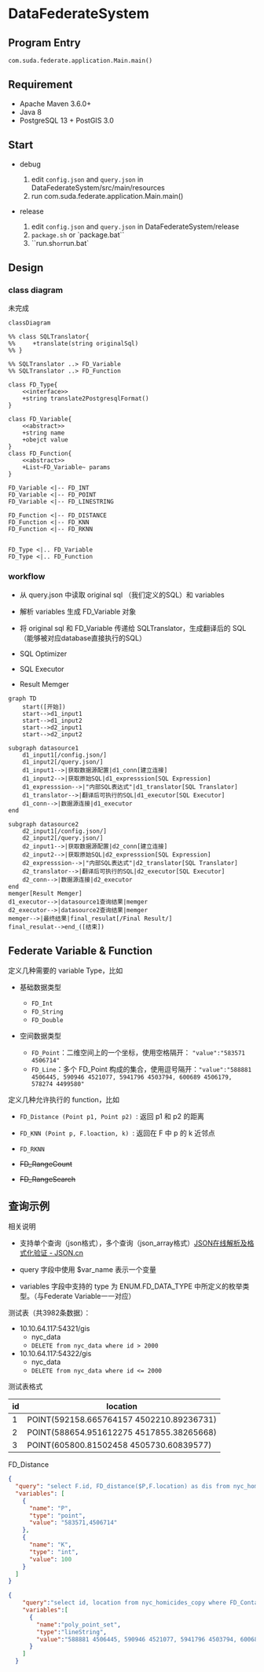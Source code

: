 # DataFederateSystem

## Program Entry

```
com.suda.federate.application.Main.main()
```

## Requirement

* Apache Maven 3.6.0+
* Java 8
* PostgreSQL 13 + PostGIS 3.0

## Start

- debug
  1. edit `config.json` and `query.json` in DataFederateSystem/src/main/resources
  1. run com.suda.federate.application.Main.main()


- release
  1. edit `config.json` and `query.json` in DataFederateSystem/release
  1. `package.sh`  or  `package.bat``
  1. ``run.sh` or `run.bat`


## Design

### class diagram

未完成

```mermaid
classDiagram

%% class SQLTranslator{
%%     +translate(string originalSql)
%% }

%% SQLTranslator ..> FD_Variable
%% SQLTranslator ..> FD_Function

class FD_Type{
    <<interface>>
    +string translate2PostgresqlFormat()
}

class FD_Variable{
    <<abstract>>
    +string name
    +obejct value
}
class FD_Function{
    <<abstract>>
    +List~FD_Variable~ params
}

FD_Variable <|-- FD_INT
FD_Variable <|-- FD_POINT
FD_Variable <|-- FD_LINESTRING

FD_Function <|-- FD_DISTANCE
FD_Function <|-- FD_KNN
FD_Function <|-- FD_RKNN


FD_Type <|.. FD_Variable 
FD_Type <|.. FD_Function
```

### workflow

- 从 query.json 中读取 original sql （我们定义的SQL）和 variables

- 解析 variables 生成 FD_Variable 对象
- 将 original sql 和 FD_Variable 传递给 SQLTranslator，生成翻译后的 SQL（能够被对应database直接执行的SQL）
- SQL Optimizer
- SQL Executor
- Result Memger

```mermaid
graph TD
    start([开始])
    start-->d1_input1
    start-->d1_input2
    start-->d2_input1
    start-->d2_input2

subgraph datasource1
    d1_input1[/config.json/]
    d1_input2[/query.json/]
    d1_input1-->|获取数据源配置|d1_conn[建立连接]
    d1_input2-->|获取原始SQL|d1_expresssion[SQL Expression]
    d1_expresssion-->|"内部SQL表达式"|d1_translator[SQL Translator]
    d1_translator-->|翻译后可执行的SQL|d1_executor[SQL Executor]
    d1_conn-->|数据源连接|d1_executor
end

subgraph datasource2
    d2_input1[/config.json/]
    d2_input2[/query.json/]
    d2_input1-->|获取数据源配置|d2_conn[建立连接]
    d2_input2-->|获取原始SQL|d2_expresssion[SQL Expression]
    d2_expresssion-->|"内部SQL表达式"|d2_translator[SQL Translator]
    d2_translator-->|翻译后可执行的SQL|d2_executor[SQL Executor]
    d2_conn-->|数据源连接|d2_executor
end
memger[Result Memger]
d1_executor-->|datasource1查询结果|memger
d2_executor-->|datasource2查询结果|memger
memger-->|最终结果|final_resulat[/Final Result/]
final_resulat-->end_([结束])
```

## Federate Variable & Function

定义几种需要的 variable Type，比如

- 基础数据类型
  - `FD_Int`
  - `FD_String`
  - `FD_Double`

- 空间数据类型
  - `FD_Point`：二维空间上的一个坐标，使用空格隔开： `"value":"583571 4506714"`
  - `FD_Line`：多个 FD_Point 构成的集合，使用逗号隔开：`"value":"588881 4506445, 590946 4521077, 5941796 4503794, 600689 4506179, 578274 4499580"`


定义几种允许执行的 function，比如

- `FD_Distance (Point p1, Point p2) `: 返回 p1 和 p2 的距离

- `FD_KNN (Point p, F.loaction, k) `: 返回在 F 中 p 的 k 近邻点
- `FD_RKNN`
- ~~FD_RangeCount~~
- ~~FD_RangeSearch~~

## 查询示例

相关说明

- 支持单个查询（json格式），多个查询（json_array格式）[JSON在线解析及格式化验证 - JSON.cn](https://www.json.cn/#)

- query 字段中使用 $var_name 表示一个变量

- variables 字段中支持的 type 为 ENUM.FD_DATA_TYPE 中所定义的枚举类型。（与Federate Variable一一对应）

测试表（共3982条数据）：

- 10.10.64.117:54321/gis
  - nyc_data
  - `DELETE from nyc_data where id > 2000`
- 10.10.64.117:54322/gis
  - nyc_data
  - `DELETE from nyc_data where id <= 2000`

测试表格式

| id   | location                                 |
| ---- | ---------------------------------------- |
| 1    | POINT(592158.665764157 4502210.89236731) |
| 2    | POINT(588654.951612275 4517855.38265668) |
| 3    | POINT(605800.81502458 4505730.60839577)  |





FD_Distance

```json
{
  "query": "select F.id, FD_distance($P,F.location) as dis from nyc_homicides_copy where FD_distance($P F.location) < $K order by dis;",
  "variables": [
    {
      "name": "P",
      "type": "point",
      "value": "583571,4506714"
    },
    {
      "name": "K",
      "type": "int",
      "value": 100
    }
  ]
}
```







```json
{
    "query":"select id, location from nyc_homicides_copy where FD_Contains(ST_GeomFromText(LINESTRING (poly_point_set)), location);",
    "variables":[
      {
        "name":"poly_point_set",
        "type":"lineString",
        "value":"588881 4506445, 590946 4521077, 5941796 4503794, 600689 4506179, 578274 4499580"
      }
    ]
  }
```





